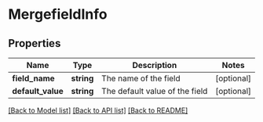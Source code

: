 # MergefieldInfo

## Properties
Name | Type | Description | Notes
------------ | ------------- | ------------- | -------------
**field_name** | **string** | The name of the field | [optional] 
**default_value** | **string** | The default value of the field | [optional] 

[[Back to Model list]](../README.md#documentation-for-models) [[Back to API list]](../README.md#documentation-for-api-endpoints) [[Back to README]](../README.md)


